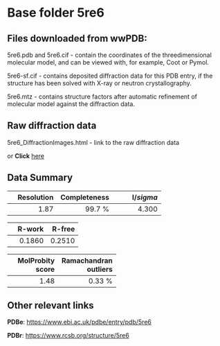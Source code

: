 # Base folder 5re6

## Files downloaded from wwPDB:

5re6.pdb and 5re6.cif - contain the coordinates of the threedimensional molecular model, and can be viewed with, for example, Coot or Pymol.

5re6-sf.cif - contains deposited diffraction data for this PDB entry, if the structure has been solved with X-ray or neutron crystallography.

5re6.mtz - contains structure factors after automatic refinement of molecular model against the diffraction data.

## Raw diffraction data

5re6_DiffractionImages.html - link to the raw diffraction data 

or **Click** [here](https://zenodo.org/record/3730496) 

## Data Summary
|   | Resolution | Completeness| I/$sigma$ |
|---|-------------:|----------------:|--------------:|
|   |1.87|99.7  %|<img width=50/>4.300|

|   | **R-work**| **R-free**   
|---|-------------:|----------------:|           
||0.1860|0.2510|

|   |**MolProbity<br>score**| **Ramachandran<br>outliers** 
|---|-------------:|----------------:|
||1.48|0.33 %|

## Other relevant links 
**PDBe**:  https://www.ebi.ac.uk/pdbe/entry/pdb/5re6
 
**PDBr**: https://www.rcsb.org/structure/5re6 

